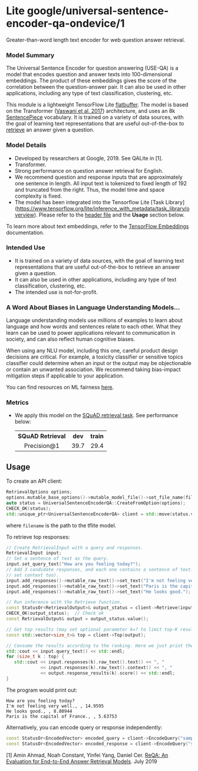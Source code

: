 # Lite google/universal-sentence-encoder-qa-ondevice/1

Greater-than-word length text encoder for web question answer retrieval.

<!-- asset-path: internal -->
<!-- parent-model: google/universal-sentence-encoder-qa-ondevice -->

### Model Summary

The Universal Sentence Encoder for question answering (USE-QA) is a model that
encodes question and answer texts into 100-dimensional embeddings. The product
of these embeddings gives the score of the correlation between the
question-answer pair. It can also be used in other applications, including any
type of text classification, clustering, etc.

This module is a lightweight TensorFlow Lite [flatbuffer](https://www.tensorflow.org/lite/api_docs/cc/class/tflite/flat-buffer-model).
The model is based on the Transformer ([Vaswani et al, 2017](https://arxiv.org/abs/1706.03762))
architecture, and uses an 8k [SentencePiece](https://github.com/google/sentencepiece)
vocabulary. It is trained on a variety of data sources, with the goal of
learning text representations that are useful out-of-the-box to
[retrieve](https://arxiv.org/abs/1907.04780) an answer given a question.

### Model Details

*   Developed by researchers at Google, 2019. See QALite in [1].
*   Transformer.
*   Strong performance on question answer retrieval for English.
*   We recommend question and response inputs that are approximately one
    sentence in length. All input text is tokenized to fixed length of 192 and
    truncated from the right. Thus, the model time and space complexity is
    fixed.
*   The model has been integrated into the Tensorflow Lite [Task Library] (https://www.tensorflow.org/lite/inference_with_metadata/task_library/overview).
    Please refer to the [header file](https://github.com/tensorflow/tflite-support/blob/master/tensorflow_lite_support/cc/task/text/universal_sentence_encoder_qa.h)
    and the __Usage__ section below.

To learn more about text embeddings, refer to the
[TensorFlow Embeddings](https://www.tensorflow.org/tutorials/text/word_embeddings)
documentation.

### Intended Use

*   It is trained on a variety of data sources, with the goal of
    learning text representations that are useful out-of-the-box to retrieve an
    answer given a question.
*   It can also be used in other applications, including any type of text
    classification, clustering, etc.
*   The intended use is not-for-profit.

### A Word About Biases in Language Understanding Models…

Language understanding models use millions of examples to learn about language
and how words and sentences relate to each other. What they learn can be used to
power applications relevant to communication in society, and can also reflect
human cognitive biases.

When using any NLU model, including this one, careful product design decisions
are critical. For example, a toxicity classifier or sensitive topics classifier
could determine when an input or the output may be objectionable or contain an
unwanted association. We recommend taking bias-impact mitigation steps if
applicable to your application.

You can find resources on ML fairness [here](https://developers.google.com/machine-learning/fairness-overview/).

### Metrics

*   We apply this model on the
    [SQuAD retrieval task](https://github.com/google/retrieval-qa-eval). See
    performance below:

    <table style="table-layout:auto;">
      <tr style="text-align:center;">
        <th>SQuAD Retrieval</th>
        <th>dev</th>
        <th>train</th>
      </tr>
      <tr style="text-align:center;">
        <td rowspan="10">Precision@1</td>
        <td rowspan="5">39.7</td>
        <td rowspan="5">29.4</td>
      </tr>
    </table>

## Usage

To create an API client:

```c++
RetrievalOptions options;
options.mutable_base_options()->mutable_model_file()->set_file_name(filename);
auto status = UniversalSentenceEncoderQA::CreateFromOption(options);
CHECK_OK(status);
std::unique_ptr<UniversalSentenceEncoderQA> client = std::move(status.value());
```
where `filename` is the path to the tflite model.

To retrieve top responses:

```c++
// Create RetrievalInput with a query and responses.
RetrievalInput input;
// Set a sentence of text as the query.
input.set_query_text("How are you feeling today?");
// Add 3 candidate responses, and each one contains a sentence of text. (May
// set context too).
input.add_responses()->mutable_raw_text()->set_text("I'm not feeling very well.");
input.add_responses()->mutable_raw_text()->set_text("Paris is the capital of France.");
input.add_responses()->mutable_raw_text()->set_text("He looks good.");

// Run inference with the Retrieve function.
const StatusOr<RetrievalOutput>& output_status = client->Retrieve(input);
CHECK_OK(output_status);  // Check ok
const RetrievalOutput& output = output_status.value();

// Get top results (may set optional parameter k=? to limit top-K results).
const std::vector<size_t>& top = client->Top(output);

// Consume the results according to the ranking. Here we just print them out.
std::cout << input.query_text() << std::endl;
for (size_t k : top) {
   std::cout << input.responses(k).raw_text().text() << ", "
             << input.responses(k).raw_text().context() << ", "
             << output.response_results(k).score() << std::endl;
}
```

The program would print out:

```text
How are you feeling today?
I'm not feeling very well., , 14.9595
He looks good., , 8.80944
Paris is the capital of France., , 5.63753
```

Alternatively, you can encode query or response independently:

```c++
const StatusOr<EncodedVector> encoded_query = client->EncodeQuery("sample query");
const StatusOr<EncodedVector> encoded_response = client->EncodeQuery("sample response", "sample context");
```


[1] Amin Ahmad, Noah Constant, Yinfei Yang, Daniel Cer.
[ReQA: An Evaluation for End-to-End Answer Retrieval Models](https://arxiv.org/abs/1907.04780).
July 2019
